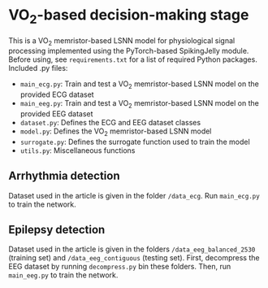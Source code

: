 # VO<sub>2</sub>-based decision-making stage
This is a VO<sub>2</sub> memristor-based LSNN model for physiological signal processing implemented using the PyTorch-based SpikingJelly module. Before using, see `requirements.txt` for a list of required Python packages. Included .py files:
- `main_ecg.py`: Train and test a VO<sub>2</sub> memristor-based LSNN model on the provided ECG dataset
- `main_eeg.py`: Train and test a VO<sub>2</sub> memristor-based LSNN model on the provided EEG dataset
- `dataset.py`: Defines the ECG and EEG dataset classes
- `model.py`: Defines the VO<sub>2</sub> memristor-based LSNN model
- `surrogate.py`: Defines the surrogate function used to train the model
- `utils.py`: Miscellaneous functions
## Arrhythmia detection
Dataset used in the article is given in the folder `/data_ecg`. Run `main_ecg.py` to train the network. 
## Epilepsy detection
Dataset used in the article is given in the folders `/data_eeg_balanced_2530` (training set) and `/data_eeg_contiguous` (testing set). First, decompress the EEG dataset by running `decompress.py` bin these folders. Then, run `main_eeg.py` to train the network.
